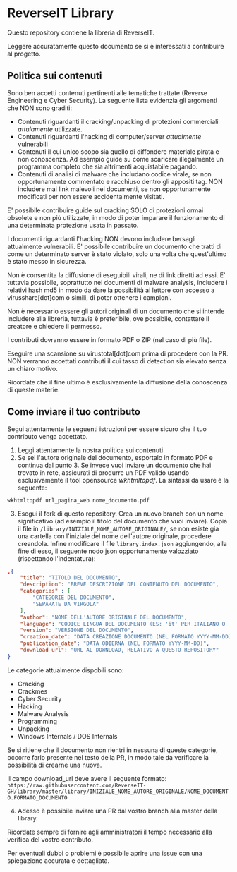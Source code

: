 # ReverseIT Library
Questo repository contiene la libreria di ReverseIT.

Leggere accuratamente questo documento se si è interessati a contribuire al progetto.

## Politica sui contenuti

Sono ben accetti contenuti pertinenti alle tematiche trattate (Reverse Engineering e Cyber Security). La seguente lista evidenzia gli argomenti che NON sono graditi:

* Contenuti riguardanti il cracking/unpacking di protezioni commerciali *attulamente* utilizzate.
* Contenuti riguardanti l'hacking di computer/server *attualmente* vulnerabili
* Contenuti il cui unico scopo sia quello di diffondere materiale pirata e non conoscenza. Ad esempio guide su come scaricare illegalmente un programma completo che sia altrimenti acquistabile pagando.
* Contenuti di analisi di malware che includano codice virale, se non opportunamente commentato e racchiuso dentro gli appositi tag. NON includere mai link malevoli nei documenti, se non opportunamente modificati per non essere accidentalmente visitati.

E' possibile contribuire guide sul cracking SOLO di protezioni ormai obsolete e non più utilizzate, in modo di poter imparare il funzionamento di una determinata protezione usata in passato.

I documenti riguardanti l'hacking NON devono includere bersagli attualmente vulnerabili. E' possibile contribuire un documento che tratti di come un determinato server è stato violato, solo una volta che quest'ultimo è stato messo in sicurezza.

Non è consentita la diffusione di eseguibili virali, ne di link diretti ad essi. E' tuttavia possibile, soprattutto nei documenti di malware analysis, includere i relativi hash md5 in modo da dare la possibilità ai lettore con accesso a virusshare[dot]com o simili, di poter ottenere i campioni.

Non è necessario essere gli autori originali di un documento che si intende includere alla libreria, tuttavia è preferibile, ove possibile, contattare il creatore e chiedere il permesso.

I contributi dovranno essere in formato PDF o ZIP (nel caso di più file).

Eseguire una scansione su virustotal[dot]com prima di procedere con la PR. NON verranno accettati contributi il cui tasso di detection sia elevato senza un chiaro motivo.

Ricordate che il fine ultimo è esclusivamente la diffusione della conoscenza di queste materie.


## Come inviare il tuo contributo

Segui attentamente le seguenti istruzioni per essere sicuro che il tuo contributo venga accettato.

1) Leggi attentamente la nostra politica sui contenuti
2) Se sei l'autore originale del documento, esportalo in formato PDF e continua dal punto 3. Se invece vuoi inviare un documento che hai trovato in rete, assicurati di produrre un PDF valido usando esclusivamente il tool opensource *wkhtmltopdf*. La sintassi da usare è la seguente:

`wkhtmltopdf url_pagina_web nome_documento.pdf`

3) Esegui il fork di questo repository. Crea un nuovo branch con un nome significativo (ad esempio il titolo del documento che vuoi inviare). Copia il file in `/library/INIZIALE_NOME_AUTORE_ORIGINALE/`, se non esiste gia una cartella con l'iniziale del nome dell'autore originale, procedere creandola. Infine modificare il file `library.index.json` aggiungendo, alla fine di esso, il seguente nodo json opportunamente valozziato (rispettando l'indentatura):

```json
,{
    "title": "TITOLO DEL DOCUMENTO",
    "description": "BREVE DESCRIZIONE DEL CONTENUTO DEL DOCUMENTO",
    "categories" : [
        "CATEGORIE DEL DOCUMENTO",
        "SEPARATE DA VIRGOLA"
    ],
    "author": "NOME DELL'AUTORE ORIGINALE DEL DOCUMENTO",
    "language": "CODICE LINGUA DEL DOCUMENTO (ES: 'it' PER ITALIANO O 'en' PER INGLESE)",
    "version": "VERSIONE DEL DOCUMENTO",
    "creation_date": "DATA CREAZIONE DOCUMENTO (NEL FORMATO YYYY-MM-DD)",
    "publication_date": "DATA ODIERNA (NEL FORMATO YYYY-MM-DD)",
    "download_url": "URL AL DOWNLOAD, RELATIVO A QUESTO REPOSITORY"
}
```

Le categorie attualmente dispobili sono:
* Cracking
* Crackmes
* Cyber Security
* Hacking
* Malware Analysis
* Programming
* Unpacking
* Windows Internals / DOS Internals

Se si ritiene che il documento non rientri in nessuna di queste categorie, occorre farlo presente nel testo della PR, in modo tale da verificare la possibilità di crearne una nuova.

Il campo download_url deve avere il seguente formato:
`https://raw.githubusercontent.com/ReverseIT-GH/library/master/library/INIZIALE_NOME_AUTORE_ORIGINALE/NOME_DOCUMENTO.FORMATO_DOCUMENTO`

4) Adesso è possibile inviare una PR dal vostro branch alla master della library.

Ricordate sempre di fornire agli amministratori il tempo necessario alla verifica del vostro contributo.

Per eventuali dubbi o problemi è possibile aprire una issue con una spiegazione accurata e dettagliata.